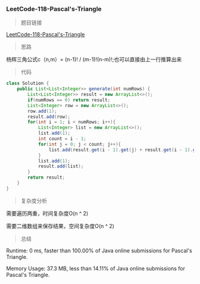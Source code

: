 ### LeetCode-118-Pascal's-Triangle

> 题目链接

[LeetCode-118-Pascal's-Triangle](https://leetcode.com/problems/pascals-triangle/)

> 思路

杨辉三角公式c（n,m）= (n-1)! / (m-1)!(n-m)!;也可以直接由上一行推算出来

> 代码

```java
class Solution {
    public List<List<Integer>> generate(int numRows) {
        List<List<Integer>> result = new ArrayList<>();
        if(numRows == 0) return result;
        List<Integer> row = new ArrayList<>();
        row.add(1);
        result.add(row);
        for(int i = 1; i < numRows; i++){
            List<Integer> list = new ArrayList<>();
            list.add(1);
            int count = i - 1;
            for(int j = 0; j < count; j++){
                list.add(result.get(i - 1).get(j) + result.get(i - 1).get(j + 1));
            }
            list.add(1);
            result.add(list);
        }
        return result;
    }
}
```

> 复杂度分析

需要遍历两重，时间复杂度O(n ^ 2)

需要二维数组来保存结果，空间复杂度O(n ^ 2)

> 总结

Runtime: 0 ms, faster than 100.00% of Java online submissions for Pascal's Triangle.

Memory Usage: 37.3 MB, less than 14.11% of Java online submissions for Pascal's Triangle.
